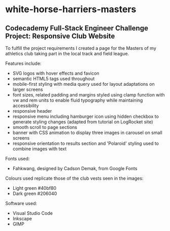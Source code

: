 # white-horse-harriers-masters
## Codecademy Full-Stack Engineer Challenge Project: Responsive Club Website

To fulfill the project requirements I created a page for the Masters of my athletics club taking part in the local track and field league.

Features include:
- SVG logos with hover effects and favicon
- semantic HTML5 tags used throughout
- mobile-first styling with media query used for layout adaptations on larger screens
- font sizes, related padding and margins styled using clamp function with vw and rem units to enable fluid typography while maintaining accessibility
- responsive header
- responsive menu including hamburger icon using hidden checkbox to generate styling changes (adapted from tutorial on LogRocket site)
- smooth scroll to page sections
- banner with CSS animation to display three images in carousel on small screens
- responsive orientation to results section and 'Polaroid' styling used to combine images with text
  
Fonts used:
- Fahkwang, designed by Cadson Demak, from Google Fonts

Colours used replicate those of the club vests seen in the images:
- Light green #40bf80
- Dark green #206040

Software used:
- Visual Studio Code
- Inkscape
- GIMP
